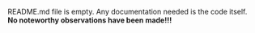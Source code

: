README.md file is empty. Any documentation needed is the code itself.  
**No noteworthy observations have been made!!!**
